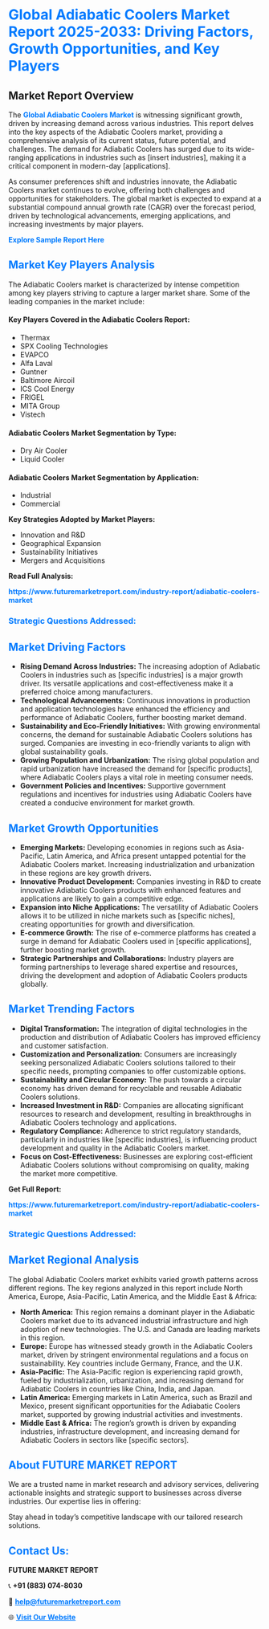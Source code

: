 <h1 style="color: #007BFF;">Global Adiabatic Coolers Market Report 2025-2033: Driving Factors, Growth Opportunities, and Key Players</h1>

<section id="overview">
<h2>Market Report Overview</h2>
<p>The <a href="https://www.futuremarketreport.com/industry-report/adiabatic-coolers-market" style="color: #007BFF; text-decoration: none;"><strong>Global Adiabatic Coolers Market</strong></a> is witnessing significant growth, driven by increasing demand across various industries. This report delves into the key aspects of the Adiabatic Coolers market, providing a comprehensive analysis of its current status, future potential, and challenges. The demand for Adiabatic Coolers has surged due to its wide-ranging applications in industries such as [insert industries], making it a critical component in modern-day [applications].</p>
<p>As consumer preferences shift and industries innovate, the Adiabatic Coolers market continues to evolve, offering both challenges and opportunities for stakeholders. The global market is expected to expand at a substantial compound annual growth rate (CAGR) over the forecast period, driven by technological advancements, emerging applications, and increasing investments by major players.</p>
</section>

<section id="overview">
<p><a href="https://www.futuremarketreport.com/request-sample/reportId=26961" style="color: #007BFF; text-decoration: none;"><strong>Explore Sample Report Here</strong></a></p>
</section>

<section id="key-players">
<h2 style="color: #007BFF;">Market Key Players Analysis</h2>
<p>The Adiabatic Coolers market is characterized by intense competition among key players striving to capture a larger market share. Some of the leading companies in the market include:</p>
<h4>Key Players Covered in the Adiabatic Coolers Report:</h4>
<ul><li>Thermax</li><li>SPX Cooling Technologies</li><li>EVAPCO</li><li>Alfa Laval</li><li>Guntner</li><li>Baltimore Aircoil</li><li>ICS Cool Energy</li><li>FRIGEL</li><li>MITA Group</li><li>Vistech</li></ul>
<h4>Adiabatic Coolers Market Segmentation by Type:</h4>
<ul><li>Dry Air Cooler</li><li>Liquid Cooler</li></ul>

<h4>Adiabatic Coolers Market Segmentation by Application:</h4>
<ul><li>Industrial</li><li>Commercial</li></ul>
<p><strong>Key Strategies Adopted by Market Players:</strong></p>
<ul>
<li>Innovation and R&D</li>
<li>Geographical Expansion</li>
<li>Sustainability Initiatives</li>
<li>Mergers and Acquisitions</li>
</ul>
</section>

<section>
<p><strong>Read Full Analysis: </strong></p><a href="https://www.futuremarketreport.com/industry-report/adiabatic-coolers-market" style="color: #007BFF; text-decoration: none;"><strong>https://www.futuremarketreport.com/industry-report/adiabatic-coolers-market</strong></a>
<h3 style="color: #007BFF;">Strategic Questions Addressed:</h3>
</section>

<section id="driving-factors">
<h2 style="color: #007BFF;">Market Driving Factors</h2>
<ul>
<li><strong>Rising Demand Across Industries:</strong> The increasing adoption of Adiabatic Coolers in industries such as [specific industries] is a major growth driver. Its versatile applications and cost-effectiveness make it a preferred choice among manufacturers.</li>
<li><strong>Technological Advancements:</strong> Continuous innovations in production and application technologies have enhanced the efficiency and performance of Adiabatic Coolers, further boosting market demand.</li>
<li><strong>Sustainability and Eco-Friendly Initiatives:</strong> With growing environmental concerns, the demand for sustainable Adiabatic Coolers solutions has surged. Companies are investing in eco-friendly variants to align with global sustainability goals.</li>
<li><strong>Growing Population and Urbanization:</strong> The rising global population and rapid urbanization have increased the demand for [specific products], where Adiabatic Coolers plays a vital role in meeting consumer needs.</li>
<li><strong>Government Policies and Incentives:</strong> Supportive government regulations and incentives for industries using Adiabatic Coolers have created a conducive environment for market growth.</li>
</ul>
</section>

<section id="growth-opportunities">
<h2 style="color: #007BFF;">Market Growth Opportunities</h2>
<ul>
<li><strong>Emerging Markets:</strong> Developing economies in regions such as Asia-Pacific, Latin America, and Africa present untapped potential for the Adiabatic Coolers market. Increasing industrialization and urbanization in these regions are key growth drivers.</li>
<li><strong>Innovative Product Development:</strong> Companies investing in R&D to create innovative Adiabatic Coolers products with enhanced features and applications are likely to gain a competitive edge.</li>
<li><strong>Expansion into Niche Applications:</strong> The versatility of Adiabatic Coolers allows it to be utilized in niche markets such as [specific niches], creating opportunities for growth and diversification.</li>
<li><strong>E-commerce Growth:</strong> The rise of e-commerce platforms has created a surge in demand for Adiabatic Coolers used in [specific applications], further boosting market growth.</li>
<li><strong>Strategic Partnerships and Collaborations:</strong> Industry players are forming partnerships to leverage shared expertise and resources, driving the development and adoption of Adiabatic Coolers products globally.</li>
</ul>
</section>

<section id="trending-factors">
<h2 style="color: #007BFF;">Market Trending Factors</h2>
<ul>
<li><strong>Digital Transformation:</strong> The integration of digital technologies in the production and distribution of Adiabatic Coolers has improved efficiency and customer satisfaction.</li>
<li><strong>Customization and Personalization:</strong> Consumers are increasingly seeking personalized Adiabatic Coolers solutions tailored to their specific needs, prompting companies to offer customizable options.</li>
<li><strong>Sustainability and Circular Economy:</strong> The push towards a circular economy has driven demand for recyclable and reusable Adiabatic Coolers solutions.</li>
<li><strong>Increased Investment in R&D:</strong> Companies are allocating significant resources to research and development, resulting in breakthroughs in Adiabatic Coolers technology and applications.</li>
<li><strong>Regulatory Compliance:</strong> Adherence to strict regulatory standards, particularly in industries like [specific industries], is influencing product development and quality in the Adiabatic Coolers market.</li>
<li><strong>Focus on Cost-Effectiveness:</strong> Businesses are exploring cost-efficient Adiabatic Coolers solutions without compromising on quality, making the market more competitive.</li>
</ul>
</section>

<section>
<p><strong>Get Full Report: </strong></p><a href="https://www.futuremarketreport.com/industry-report/adiabatic-coolers-market" style="color: #007BFF; text-decoration: none;"><strong>https://www.futuremarketreport.com/industry-report/adiabatic-coolers-market</strong></a>
<h3 style="color: #007BFF;">Strategic Questions Addressed:</h3>
</section>


<section id="regional-analysis">
<h2 style="color: #007BFF;">Market Regional Analysis</h2>
<p>The global Adiabatic Coolers market exhibits varied growth patterns across different regions. The key regions analyzed in this report include North America, Europe, Asia-Pacific, Latin America, and the Middle East & Africa:</p>
<ul>
<li><strong>North America:</strong> This region remains a dominant player in the Adiabatic Coolers market due to its advanced industrial infrastructure and high adoption of new technologies. The U.S. and Canada are leading markets in this region.</li>
<li><strong>Europe:</strong> Europe has witnessed steady growth in the Adiabatic Coolers market, driven by stringent environmental regulations and a focus on sustainability. Key countries include Germany, France, and the U.K.</li>
<li><strong>Asia-Pacific:</strong> The Asia-Pacific region is experiencing rapid growth, fueled by industrialization, urbanization, and increasing demand for Adiabatic Coolers in countries like China, India, and Japan.</li>
<li><strong>Latin America:</strong> Emerging markets in Latin America, such as Brazil and Mexico, present significant opportunities for the Adiabatic Coolers market, supported by growing industrial activities and investments.</li>
<li><strong>Middle East & Africa:</strong> The region’s growth is driven by expanding industries, infrastructure development, and increasing demand for Adiabatic Coolers in sectors like [specific sectors].</li>
</ul>
</section>

<footer>
<h2 style="color: #007BFF;">About FUTURE MARKET REPORT</h2>
<p>We are a trusted name in market research and advisory services, delivering actionable insights and strategic support to businesses across diverse industries. Our expertise lies in offering:</p>

<p>Stay ahead in today’s competitive landscape with our tailored research solutions.</p>

<h2 style="color: #007BFF;">Contact Us:</h2>
<p><strong>FUTURE MARKET REPORT</strong></p>
<p>📞 <strong>+91 (883) 074-8030</strong></p>
<p>📧 <strong><a href="mailto:help@futuremarketreport.com" style="color: #007BFF;">help@futuremarketreport.com</a></strong></p>
<p>🌐 <strong><a href="https://www.futuremarketreport.com/" style="color: #007BFF;">Visit Our Website</a></strong></p>
</footer>